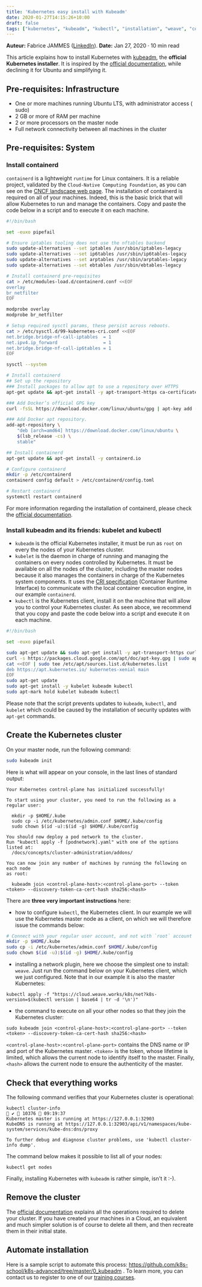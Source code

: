 ```yaml
---
title: 'Kubernetes easy install with Kubeadm'
date: 2020-01-27T14:15:26+10:00
draft: false
tags: ["kubernetes", "kubeadm", "kubectl", "installation", "weave", "containerd", "ubuntu"] 
---
```


**Auteur:** Fabrice JAMMES ([LinkedIn](https://www.linkedin.com/in/fabrice-jammes-5b29b042/)). 
**Date:** Jan 27, 2020 · 10 min read


This article explains how to install Kubernetes with [kubeadm](https://kubernetes.io/docs/reference/setup-tools/kubeadm/kubeadm/), the **official Kubernetes installer**. It is inspired by the [official documentation](https://kubernetes.io/docs/setup/production-environment/tools/kubeadm/create-cluster-kubeadm/), while declining it for Ubuntu and simplifying it.

## Pre-requisites: Infrastructure 

- One or more machines running Ubuntu LTS, with administrator access ( sudo)
- 2 GB or more of RAM per machine
- 2 or more processors on the master node
- Full network connectivity between all machines in the cluster

## Pre-requisites: System

### Install containerd

`containerd` is a lightweight `runtime` for Linux containers. It is a reliable project, validated by the `Cloud-Native Computing Foundation`, as you can see on the [CNCF landscape web page](https://landscape.cncf.io/selected=containerd). The installation of containerd is required on all of your machines. Indeed, this is the basic brick that will allow Kubernetes to run and manage the containers. Copy and paste the code below in a script and to execute it on each machine.

```bash
#!/bin/bash

set -euxo pipefail

# Ensure iptables tooling does not use the nftables backend
sudo update-alternatives --set iptables /usr/sbin/iptables-legacy
sudo update-alternatives --set ip6tables /usr/sbin/ip6tables-legacy
sudo update-alternatives --set arptables /usr/sbin/arptables-legacy
sudo update-alternatives --set ebtables /usr/sbin/ebtables-legacy

# Install containerd pre-requisites
cat > /etc/modules-load.d/containerd.conf <<EOF
overlay
br_netfilter
EOF

modprobe overlay
modprobe br_netfilter

# Setup required sysctl params, these persist across reboots.
cat > /etc/sysctl.d/99-kubernetes-cri.conf <<EOF
net.bridge.bridge-nf-call-iptables  = 1
net.ipv4.ip_forward                 = 1
net.bridge.bridge-nf-call-ip6tables = 1
EOF

sysctl --system

# Install containerd
## Set up the repository
### Install packages to allow apt to use a repository over HTTPS
apt-get update && apt-get install -y apt-transport-https ca-certificates curl software-properties-common

### Add Docker’s official GPG key
curl -fsSL https://download.docker.com/linux/ubuntu/gpg | apt-key add -

### Add Docker apt repository.
add-apt-repository \
    "deb [arch=amd64] https://download.docker.com/linux/ubuntu \
    $(lsb_release -cs) \
    stable"

## Install containerd
apt-get update && apt-get install -y containerd.io

# Configure containerd
mkdir -p /etc/containerd
containerd config default > /etc/containerd/config.toml

# Restart containerd
systemctl restart containerd
```

For more information regarding the installation of containerd, please check the [official documentation](https://kubernetes.io/docs/setup/production-environment/container-runtimes/#containerd).

### Install kubeadm and its friends: kubelet and kubectl

* `kubeadm` is the official Kubernetes installer, it must be run as `root` on every the nodes of your Kubernetes cluster.
* `kubelet` is the daemon in charge of running and managing the containers on every nodes controlled by Kubernetes. It must be available on all the nodes of the cluster, including the master nodes because it also manages the containers in charge of the Kubernetes system components. It uses the [CRI specification](https://developer.ibm.com/blogs/kube-cri-overview/) (Container Runtime Interface) to communicate with the local container execution engine, in our example `containerd`.
* `kubectl` is the Kubernetes client, install it on the machine that will allow you to control your Kubernetes cluster.
As seen aboce, we recommend that you copy and paste the code below into a script and execute it on each machine.

```bash
#!/bin/bash

set -euxo pipefail

sudo apt-get update && sudo apt-get install -y apt-transport-https curl
curl -s https://packages.cloud.google.com/apt/doc/apt-key.gpg | sudo apt-key add -
cat <<EOF | sudo tee /etc/apt/sources.list.d/kubernetes.list
deb https://apt.kubernetes.io/ kubernetes-xenial main
EOF
sudo apt-get update
sudo apt-get install -y kubelet kubeadm kubectl
sudo apt-mark hold kubelet kubeadm kubectl
```

Please note that the script prevents updates to `kubeadm`, `kubectl`, and `kubelet` which could be caused by the installation of security updates with `apt-get` commands.

## Create the Kubernetes cluster

On your master node, run the following command:
```bash
sudo kubeadm init
```

Here is what will appear on your console, in the last lines of standard output:

```
Your Kubernetes control-plane has initialized successfully!

To start using your cluster, you need to run the following as a regular user:

  mkdir -p $HOME/.kube
  sudo cp -i /etc/kubernetes/admin.conf $HOME/.kube/config
  sudo chown $(id -u):$(id -g) $HOME/.kube/config

You should now deploy a pod network to the cluster.
Run "kubectl apply -f [podnetwork].yaml" with one of the options listed at:
  /docs/concepts/cluster-administration/addons/

You can now join any number of machines by running the following on each node
as root:

  kubeadm join <control-plane-host>:<control-plane-port> --token <token> --discovery-token-ca-cert-hash sha256:<hash>
```

There are **three very important instructions** here:

- how to configure `kubectl`, the Kubernetes client. In our example we will use the Kubernetes master node as a client, on which we will therefore issue the commands below:
```bash
# Connect with your regular user account, and not with `root` account
mkdir -p $HOME/.kube
sudo cp -i /etc/kubernetes/admin.conf $HOME/.kube/config
sudo chown $(id -u):$(id -g) $HOME/.kube/config
```
- installing a network plugin, here we choose the simplest one to install: `weave`. Just run the command below on your Kubernetes client, which we just configured. Note that in our example it is also the master Kubernetes:
```shell
kubectl apply -f "https://cloud.weave.works/k8s/net?k8s-version=$(kubectl version | base64 | tr -d '\n')"
```
- the command to execute on all your other nodes so that they join the Kubernetes cluster:
```shell
sudo kubeadm join <control-plane-host>:<control-plane-port> --token <token> --discovery-token-ca-cert-hash sha256:<hash>
```

`<control-plane-host>:<control-plane-port>` contains the DNS name or IP and port of the Kubernetes master. `<token>` is the token, whose lifetime is limited, which allows the current node to identify itself to the master. Finally, `<hash>` allows the current node to ensure the authenticity of the master.

## Check that everything works

The following command verifies that your Kubernetes cluster is operational:

```shell
kubectl cluster-info                                                                                                                                                        ✔  10376  09:19:37
Kubernetes master is running at https://127.0.0.1:32903
KubeDNS is running at https://127.0.0.1:32903/api/v1/namespaces/kube-system/services/kube-dns:dns/proxy

To further debug and diagnose cluster problems, use 'kubectl cluster-info dump'.
```

The command below makes it possible to list all of your nodes:
```shell
kubectl get nodes
```

Finally, installing Kubernetes with `kubeadm` is rather simple, isn't it :-).

## Remove the cluster
The [official documentation](https://kubernetes.io/docs/setup/production-environment/tools/kubeadm/create-cluster-kubeadm/#tear-down) explains all the operations required to delete your cluster. If you have created your machines in a Cloud, an equivalent and much simpler solution is of course to delete all them, and then recreate them in their initial state.

## Automate installation

Here is a sample script to automate this process: https://github.com/k8s-school/k8s-advanced/tree/master/0_kubeadm . To learn more, you can contact us to register to one of our [training courses](https://k8s-school.fr/formations-kubernetes).
